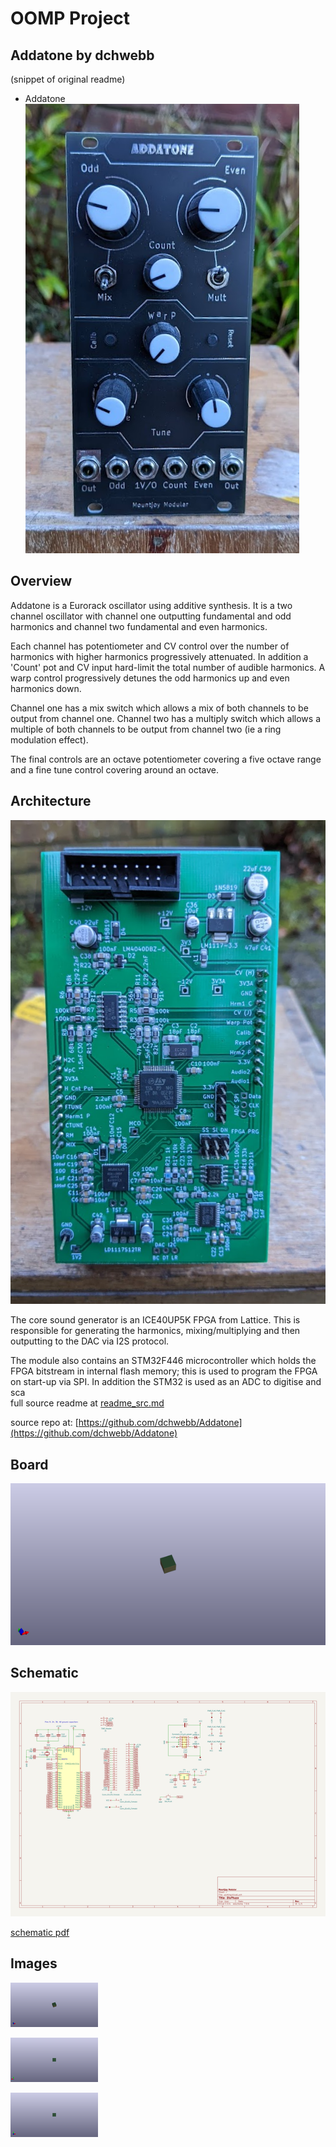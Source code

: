 # OOMP Project  
## Addatone  by dchwebb  
  
(snippet of original readme)  
  
- Addatone  
![Image](https://github.com/dchwebb/Addatone/raw/master/pictures/addatone_front.png "icon")  
  
Overview  
--------  
  
Addatone is a Eurorack oscillator using additive synthesis. It is a two channel oscillator with channel one outputting fundamental and odd harmonics and channel two fundamental and even harmonics.  
  
Each channel has potentiometer and CV control over the number of harmonics with higher harmonics progressively attenuated. In addition a 'Count' pot and CV input hard-limit the total number of audible harmonics. A warp control progressively detunes the odd harmonics up and even harmonics down.  
  
Channel one has a mix switch which allows a mix of both channels to be output from channel one. Channel two has a multiply switch which allows a multiple of both channels to be output from channel two (ie a ring modulation effect).  
  
The final controls are an octave potentiometer covering a five octave range and a fine tune control covering around an octave.  
  
Architecture  
------------  
  
![Image](https://github.com/dchwebb/Addatone/raw/master/pictures/addatone_back.png "icon")  
  
The core sound generator is an ICE40UP5K FPGA from Lattice. This is responsible for generating the harmonics, mixing/multiplying and then outputting to the DAC via I2S protocol.  
  
The module also contains an STM32F446 microcontroller which holds the FPGA bitstream in internal flash memory; this is used to program the FPGA on start-up via SPI. In addition the STM32 is used as an ADC to digitise and sca  
  full source readme at [readme_src.md](readme_src.md)  
  
source repo at: [https://github.com/dchwebb/Addatone](https://github.com/dchwebb/Addatone)  
## Board  
  
[![working_3d.png](working_3d_600.png)](working_3d.png)  
## Schematic  
  
[![working_schematic.png](working_schematic_600.png)](working_schematic.png)  
  
[schematic pdf](working_schematic.pdf)  
## Images  
  
[![working_3d.png](working_3d_140.png)](working_3d.png)  
  
[![working_3d_back.png](working_3d_back_140.png)](working_3d_back.png)  
  
[![working_3d_front.png](working_3d_front_140.png)](working_3d_front.png)  
